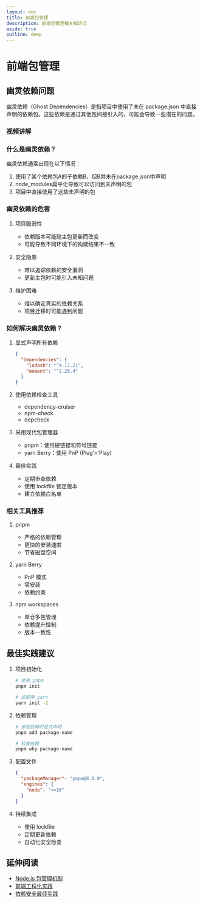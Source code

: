 ```yaml
---
layout: doc
title: 前端包管理
description: 前端包管理相关知识点
aside: true
outline: deep
---
```


# 前端包管理

## 幽灵依赖问题

幽灵依赖（Ghost Dependencies）是指项目中使用了未在 package.json 中直接声明的依赖包。这些依赖是通过其他包间接引入的，可能会导致一些潜在的问题。

### 视频讲解

<BilibiliVideo bvid="1wT4y1b7FG" />

### 什么是幽灵依赖？

幽灵依赖通常出现在以下情况：

1. 使用了某个依赖包A的子依赖B，但B并未在package.json中声明
2. node_modules扁平化导致可以访问到未声明的包
3. 项目中直接使用了这些未声明的包

### 幽灵依赖的危害

1. 项目脆弱性
   - 依赖版本可能随主包更新而改变
   - 可能导致不同环境下的构建结果不一致

2. 安全隐患
   - 难以追踪依赖的安全漏洞
   - 更新主包时可能引入未知问题

3. 维护困难
   - 难以确定真实的依赖关系
   - 项目迁移时可能遇到问题

### 如何解决幽灵依赖？

1. 显式声明所有依赖
   ```json
   {
     "dependencies": {
       "lodash": "^4.17.21",
       "moment": "^2.29.4"
     }
   }
   ```

2. 使用依赖检查工具
   - dependency-cruiser
   - npm-check
   - depcheck

3. 采用现代包管理器
   - pnpm：使用硬链接和符号链接
   - yarn Berry：使用 PnP (Plug'n'Play)

4. 最佳实践
   - 定期审查依赖
   - 使用 lockfile 锁定版本
   - 建立依赖白名单

### 相关工具推荐

1. pnpm
   - 严格的依赖管理
   - 更快的安装速度
   - 节省磁盘空间

2. yarn Berry
   - PnP 模式
   - 零安装
   - 依赖约束

3. npm workspaces
   - 单仓多包管理
   - 依赖提升控制
   - 版本一致性

## 最佳实践建议

1. 项目初始化
   ```bash
   # 使用 pnpm
   pnpm init
   
   # 或使用 yarn
   yarn init -2
   ```

2. 依赖管理
   ```bash
   # 添加依赖时显式声明
   pnpm add package-name
   
   # 检查依赖
   pnpm why package-name
   ```

3. 配置文件
   ```json
   {
     "packageManager": "pnpm@8.0.0",
     "engines": {
       "node": ">=16"
     }
   }
   ```

4. 持续集成
   - 使用 lockfile
   - 定期更新依赖
   - 自动化安全检查

## 延伸阅读

- [Node.js 包管理机制](./node-package-management)
- [前端工程化实践](./engineering-practice)
- [依赖安全最佳实践](./dependency-security) 
